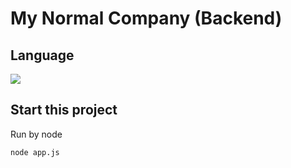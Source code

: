 # My Normal Company (Backend)

## Language

  <img src="https://img.shields.io/badge/JavaScript-323330?style=for-the-badge&logo=javascript&logoColor=F7DF1E" />

## Start this project

Run by node

```
node app.js
```
